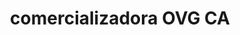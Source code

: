 ---
title: "comercializadora OVG CA"
url: /puerto-la-cruz/comercializadora-ovg-ca/
shop: Lebensmittel
---